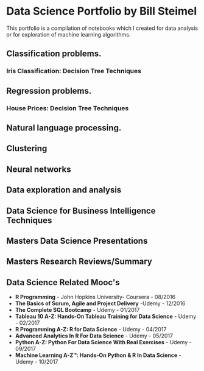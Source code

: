 # Data Science Portfolio by Bill Steimel

This portfolio is a compilation of notebooks which I created for data analysis or for exploration of machine learning algorithms. 

## Classification problems.

### Iris Classification: Decision Tree Techniques

## Regression problems.

### House Prices: Decision Tree Techniques

## Natural language processing.

## Clustering

## Neural networks

## Data exploration and analysis

## Data Science for Business Intelligence Techniques

## Masters Data Science Presentations 

## Masters Research Reviews/Summary

## Data Science Related Mooc's 
* **R Programming** - John Hopkins University- Coursera - 08/2016 
* **The Basics of Scrum, Agile and Project Delivery** -Udemy - 12/2016
* **The Complete SQL Bootcamp** - Udemy - 01/2017
* **Tableau 10 A-Z: Hands-On Tableau Training for Data Science** - Udemy - 02/2017
* **R Programming A-Z: R for Data Science** - Udemy - 04/2017 
* **Advanced Analytics In R For Data Science** - Udemy - 05/2017
* **Python A-Z: Python For Data Science With Real Exercises** - Udemy - 09/2017 
* **Machine Learning A-Z™: Hands-On Python & R In Data Science** - Udemy - 10/2017
